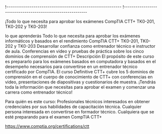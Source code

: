 !-----------------------------------------------------------
!-----------------------------------------------------------

¡Todo lo que necesita para aprobar los exámenes CompTIA CTT+ TK0-201, TK0-202 y TK0-203!

lo que aprenderás
Todo lo que necesita para aprobar los exámenes informáticos y basados en el rendimiento CompTIA CTT+ TK0-201, TK0-202 y TK0-203
Desarrollar confianza como entrenador técnico e instructor de aula.
Conferencias en video y pruebas de práctica sobre los cinco dominios de comprensión de CTT+
Descripción
El propósito de este curso es prepararlo para los exámenes basados en computadora y basados en el desempeño necesarios para convertirse en un entrenador técnico certificado por CompTIA. El curso Definitive CTT+ cubre los 5 dominios de comprensión en el cuerpo de conocimiento de CTT+ con conferencias en video, presentaciones de diapositivas y cuestionarios de muestra. ¡Tendrás toda la información que necesitas para aprobar el examen y comenzar una carrera como entrenador técnico!

Para quién es este curso:
Profesionales técnicos interesados en obtener credenciales por sus habilidades de capacitación técnica.
Cualquier persona interesada en convertirse en formador técnico.
Cualquiera que se esté preparando para el examen CompTIA CTT+

https://www.comptia.org/certifications/ctt